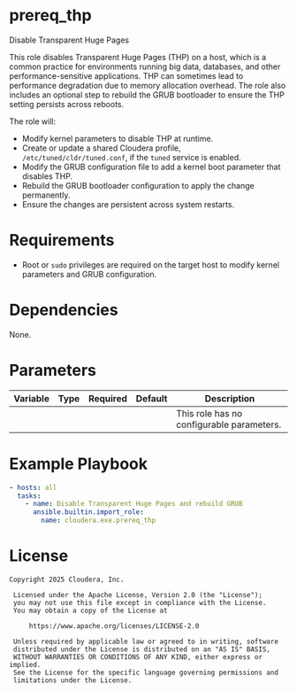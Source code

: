 # prereq_thp

Disable Transparent Huge Pages

This role disables Transparent Huge Pages (THP) on a host, which is a common practice for environments running big data, databases, and other performance-sensitive applications. THP can sometimes lead to performance degradation due to memory allocation overhead. The role also includes an optional step to rebuild the GRUB bootloader to ensure the THP setting persists across reboots.

The role will:
- Modify kernel parameters to disable THP at runtime.
- Create or update a shared Cloudera profile, `/etc/tuned/cldr/tuned.conf`, if the `tuned` service is enabled.
- Modify the GRUB configuration file to add a kernel boot parameter that disables THP.
- Rebuild the GRUB bootloader configuration to apply the change permanently.
- Ensure the changes are persistent across system restarts.

# Requirements

- Root or `sudo` privileges are required on the target host to modify kernel parameters and GRUB configuration.

# Dependencies

None.

# Parameters

| Variable | Type | Required | Default | Description |
| --- | --- | --- | --- | --- |
| | | | | This role has no configurable parameters. |

# Example Playbook

```yaml
- hosts: all
  tasks:
    - name: Disable Transparent Huge Pages and rebuild GRUB
      ansible.builtin.import_role:
        name: cloudera.exe.prereq_thp
```

# License

```
Copyright 2025 Cloudera, Inc.

 Licensed under the Apache License, Version 2.0 (the "License");
 you may not use this file except in compliance with the License.
 You may obtain a copy of the License at

     https://www.apache.org/licenses/LICENSE-2.0

 Unless required by applicable law or agreed to in writing, software
 distributed under the License is distributed on an "AS IS" BASIS,
 WITHOUT WARRANTIES OR CONDITIONS OF ANY KIND, either express or implied.
 See the License for the specific language governing permissions and
 limitations under the License.
```
